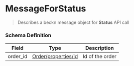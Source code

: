 MessageForStatus
=======

>Describes a beckn message object for **Status** API call

### Schema Definition


|**Field**|**Type**|**Description**|
|---------|--------|---------------|
|order_id| [Order/properties/id](/Core/01_Transaction%20Layer%20Specification/Latest/Schema%20Reference/order) | Id of the order